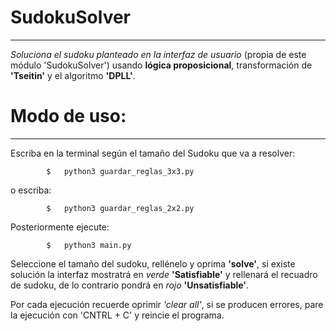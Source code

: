 # SudokuSolver
----------------------------

_Soluciona el sudoku planteado en la interfaz de usuario_ (propia de este módulo 'SudokuSolver') 
usando **lógica proposicional**, transformación de **'Tseitin'** y el algoritmo **'DPLL'**.

# Modo de uso: 
----------------------------

Escriba en la terminal según el tamaño del Sudoku que va a resolver: 

			$	python3 guardar_reglas_3x3.py 
o escriba:

			$	python3 guardar_reglas_2x2.py

Posteriormente ejecute: 

			$	python3 main.py

Seleccione el tamaño del sudoku, rellénelo y oprima **'solve'**, si existe solución la interfaz mostratrá en 
_verde_  **'Satisfiable'** y rellenará el recuadro de sudoku, de lo contrario pondrá en _rojo_ **'Unsatisfiable'**. 

Por cada ejecución recuerde oprimir _'clear all'_, si se producen errores, pare la ejecución con 'CNTRL + C' 
y reincie el programa.
